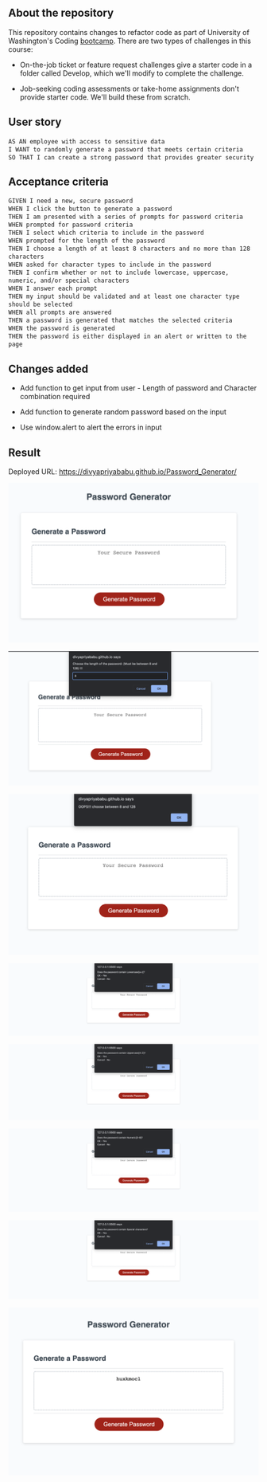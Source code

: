 ## About the repository

This repository contains changes to refactor code as part of University of Washington's Coding [bootcamp](https://bootcamp.uw.edu/coding/). There are two types of challenges in this course:

* On-the-job ticket or feature request challenges give a starter code in a folder called Develop, which we'll modify to complete the challenge.

* Job-seeking coding assessments or take-home assignments don't provide starter code. We'll build these from scratch.

## User story

```
AS AN employee with access to sensitive data
I WANT to randomly generate a password that meets certain criteria
SO THAT I can create a strong password that provides greater security
```

## Acceptance criteria

```
GIVEN I need a new, secure password
WHEN I click the button to generate a password
THEN I am presented with a series of prompts for password criteria
WHEN prompted for password criteria
THEN I select which criteria to include in the password
WHEN prompted for the length of the password
THEN I choose a length of at least 8 characters and no more than 128 characters
WHEN asked for character types to include in the password
THEN I confirm whether or not to include lowercase, uppercase, numeric, and/or special characters
WHEN I answer each prompt
THEN my input should be validated and at least one character type should be selected
WHEN all prompts are answered
THEN a password is generated that matches the selected criteria
WHEN the password is generated
THEN the password is either displayed in an alert or written to the page
```

## Changes added

* Add function to get input from user - Length of password and Character combination required

* Add function to generate random password based on the input

* Use window.alert to alert the errors in input

## Result

Deployed URL: https://divyapriyababu.github.io/Password_Generator/

![](./assets/screenshots/Home_Screen.png)

![](./assets/screenshots/Input_Length_Screen.png)

![](./assets/screenshots/Invalid_Length_Screen.png)

![](./assets/screenshots/InputScreen_Lowercase.png)

![](./assets/screenshots/InputScreen_Uppercase.png)

![](./assets/screenshots/InputScreen_Numeric.png)

![](./assets/screenshots/InputScreen_SpecialCharacters.png)

![](./assets/screenshots/Result_Screen.png)